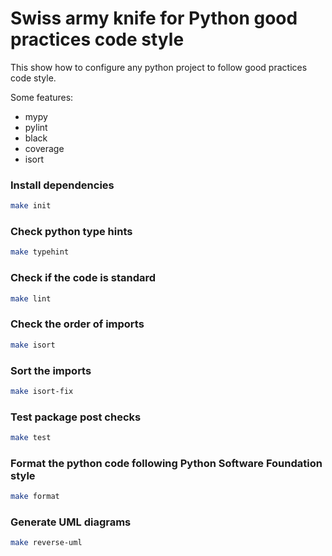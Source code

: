 # Swiss army knife for Python good practices code style

This show how to configure any python project to follow good practices code style.

Some features:

* mypy
* pylint
* black
* coverage
* isort


### Install dependencies
```bash
make init
```

### Check python type hints
```bash
make typehint
```

### Check if the code is standard
```bash
make lint
```

### Check the order of imports
```bash
make isort
```

### Sort the imports
```bash
make isort-fix
```

### Test package post checks
```bash
make test
```

### Format the python code following Python Software Foundation style
```bash
make format
```

### Generate UML diagrams
```bash
make reverse-uml
```
